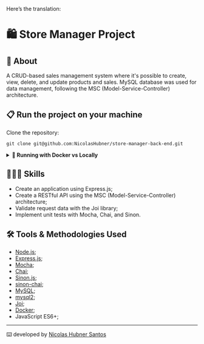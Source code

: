 Here’s the translation:

# 🛍️ Store Manager Project

## 📄 About

A CRUD-based sales management system where it's possible to create, view, delete, and update products and sales. MySQL database was used for data management, following the MSC (Model-Service-Controller) architecture.

## 📋 Run the project on your machine

Clone the repository:

```
git clone git@github.com:NicolasHubner/store-manager-back-end.git
```
<details>
  <summary><strong>🐳 Running with Docker vs Locally</strong></summary>

### 👉 With Docker

**:warning: Before starting, your docker-compose must be version 1.29 or higher. [See here](https://www.digitalocean.com/community/tutorials/how-to-install-and-use-docker-compose-on-ubuntu-20-04-pt) or [in the documentation](https://docs.docker.com/compose/install/) how to install it. In the first article, you can replace `1.26.0` with `1.29.2`.**

> :information_source: Run the `node` and `db` services with the command `docker-compose up -d`.

- Remember to stop `mysql` if you are using it locally on the default port (`3306`), or adapt it if you want to use the application in containers;
- These services will initialize a container named `store_manager` and another named `store_manager_db`;
- From here, you can run the `store_manager` container via CLI or open it in VS Code.

> :information_source: Option 1: Use the command `docker-compose run node npm test`, or to access the container and run it there:

> :information_source: Option 2: Use the command `docker exec -it store_manager bash` and follow the steps below.

- This will give you access to the interactive terminal of the container created by compose, which is running in the background.

> :information_source: Install dependencies [**If any**] with `npm install`.

- **:warning: Note:** If you choose to use Docker, **ALL** commands available in `package.json` (npm start, npm test, npm run dev, ...) must be run **INSIDE** the container, i.e., in the terminal that appears after executing the `docker exec` command mentioned above.

- **:warning: Note:** The **git** inside the container is not configured with your credentials. Either make commits outside the container, or configure your git credentials inside the container.

- **:warning: Note:** Do not run the npm audit fix command! It updates several project dependencies, and this update causes conflicts with the evaluator.

- **:warning: Note:** If you encounter the error below, it means that your application is already using port `3000`, either with another Node.js process (which you can stop with the `killall node` command) or some container! In this case, you can stop the container with the command `docker stop <container-name>`.


- ✨ **Tip:** Before starting anything, check the containers running on your machine. To see the running containers, just use the `docker container ls` command. If you want to stop the container, just use the `docker stop containerName` command. If you want to stop and remove the containers, just run the `docker-compose down` command.

- ✨ **Tip:** The `Remote - Containers` extension (which will be in the recommended extensions section of VS Code) is recommended so that you can develop your application in the Docker container directly in VS Code, just as you do with your local files.


 <br />

### 👉 Without Docker

> :information_source: Install dependencies [**If any**] with `npm install`.

- **:warning: Note:** Do not run the npm audit fix command! It updates several project dependencies, and this update causes conflicts with the evaluator.

- **:warning: Note:** Don't forget to rename/configure the `.env.example` file for local tests to work.
- **:warning: Note:** To run the project this way, **you must** have `Node.js` installed on your computer.
- **:warning: Note:** The version of `Node.js` and `NPM` to be used is `"node": ">=16.0.0"` and `"npm": ">=7.0.0"`, as described in the `engines` key in the `package.json` file. Ideally, Node.js version `16.14` should be used, which is the version this project was tested on.

  <br/>

</details>

## 👨🏻‍💻 Skills

- Create an application using Express.js;
- Create a RESTful API using the MSC (Model-Service-Controller) architecture;
- Validate request data with the Joi library;
- Implement unit tests with Mocha, Chai, and Sinon.


## 🛠️ Tools & Methodologies Used

- [Node.js](https://nodejs.org/en/);
- [Express.js](https://expressjs.com/);
- [Mocha](https://mochajs.org/);
- [Chai](https://www.chaijs.com/);
- [Sinon.js](https://sinonjs.org/);
- [sinon-chai](https://www.chaijs.com/plugins/sinon-chai/);
- [MySQL](https://www.mysql.com/);
- [mysql2](https://www.npmjs.com/package/mysql2);
- [Joi](https://joi.dev/api/?v=17.6.0);
- [Docker](https://www.docker.com/);
- JavaScript ES6+;

---
⌨️ developed by [Nicolas Hubner Santos](https://www.linkedin.com/in/nicolashubner/) 
